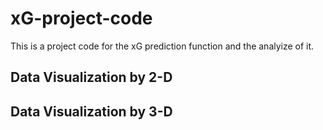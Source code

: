 # xG-project-code
This is a project code for the xG prediction function and the analyize of it.
## Data Visualization by 2-D
## Data Visualization by 3-D
